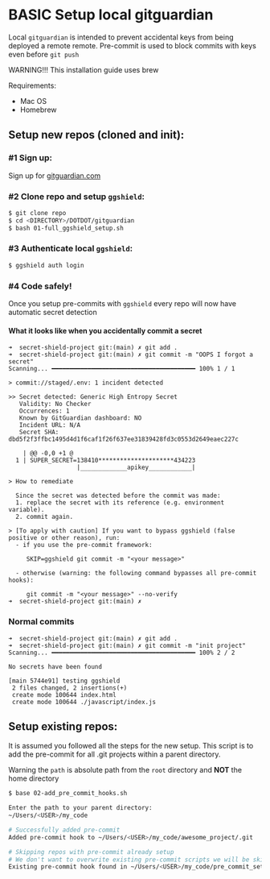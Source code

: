 # BASIC Setup local gitguardian

Local `gitguardian` is intended to prevent accidental keys from being deployed a remote remote.
Pre-commit is used to block commits with keys even before `git push`

WARNING!!! This installation guide uses brew

Requirements: 
  - Mac OS
  - Homebrew

## Setup new repos (cloned and init):

### #1 Sign up:
Sign up for [gitguardian.com](https://dashboard.gitguardian.com/auth/signup)

### #2 Clone repo and setup `ggshield`:
```bash
$ git clone repo
$ cd <DIRECTORY>/DOTDOT/gitguardian
$ bash 01-full_ggshield_setup.sh
```

### #3 Authenticate local `ggshield`:
```bash
$ ggshield auth login
```

### #4 Code safely!

Once you setup pre-commits with `ggshield` every repo will now have automatic secret detection

#### What it looks like when you accidentally commit a secret
```
➜  secret-shield-project git:(main) ✗ git add .                       
➜  secret-shield-project git:(main) ✗ git commit -m "OOPS I forgot a secret"
Scanning... ━━━━━━━━━━━━━━━━━━━━━━━━━━━━━━━━━━━━━━━━ 100% 1 / 1

> commit://staged/.env: 1 incident detected

>> Secret detected: Generic High Entropy Secret
   Validity: No Checker
   Occurrences: 1
   Known by GitGuardian dashboard: NO
   Incident URL: N/A
   Secret SHA: dbd5f2f3ffbc1495d4d1f6caf1f26f637ee31839428fd3c0553d2649eaec227c

    | @@ -0,0 +1 @
  1 | SUPER_SECRET=138410*********************434223
                   |_____________apikey____________|

> How to remediate

  Since the secret was detected before the commit was made:
  1. replace the secret with its reference (e.g. environment variable).
  2. commit again.

> [To apply with caution] If you want to bypass ggshield (false positive or other reason), run:
  - if you use the pre-commit framework:

     SKIP=ggshield git commit -m "<your message>"

  - otherwise (warning: the following command bypasses all pre-commit hooks):

     git commit -m "<your message>" --no-verify
➜  secret-shield-project git:(main) ✗ 
```

###  Normal commits

```
➜  secret-shield-project git:(main) ✗ git add .
➜  secret-shield-project git:(main) ✗ git commit -m "init project"
Scanning... ━━━━━━━━━━━━━━━━━━━━━━━━━━━━━━━━━━━━━━━━ 100% 2 / 2

No secrets have been found

[main 5744e91] testing ggshield
 2 files changed, 2 insertions(+)
 create mode 100644 index.html
 create mode 100644 ./javascript/index.js
```

## Setup existing repos:

It is assumed you followed all the steps for the new setup.
This script is to add the pre-commit for all .git projects within a parent directory.

Warning the `path` is absolute path from the `root` directory and <b>NOT</b> the home directory

```bash
$ base 02-add_pre_commit_hooks.sh
```

```bash
Enter the path to your parent directory: 
~/Users/<USER>/my_code

# Successfully added pre-commit
Added pre-commit hook to ~/Users/<USER>/my_code/awesome_project/.git

# Skipping repos with pre-commit already setup
# We don't want to overwrite existing pre-commit scripts we will be skipping
Existing pre-commit hook found in ~/Users/<USER>/my_code/pre_commit_setup/.git Skipping...
```
